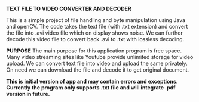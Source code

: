 **TEXT FILE TO VIDEO CONVERTER AND DECODER**

This is a simple project of file handling and byte manipulation using Java and openCV.
The code takes the text file (with .txt extension) and convert the file into .avi video file which on display shows noise.
We can further decode this video file to convert back .avi to .txt with lossless decoding.

**PURPOSE**
The main purpose for this application program is free space. Many video streaming sites like Youtube provide unlimited storage for video upload. We can convert text file into video and upload the same privately. On need we can download the file and decode it to get original document.


**This is initial version of app and may contain errors and exceptions. Currently the program only supports .txt file and will integrate .pdf version in future.**
